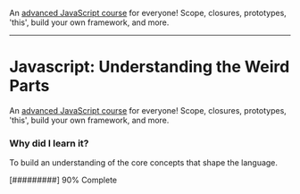 An <a href="https://www.udemy.com/course/understand-javascript/">advanced JavaScript course</a> for everyone! Scope, closures, prototypes, 'this', build your own framework, and more.

---

# Javascript: Understanding the Weird Parts

An <a href="https://www.udemy.com/course/understand-javascript/">advanced JavaScript course</a> for everyone! Scope, closures, prototypes, 'this', build your own framework, and more.

### Why did I learn it?

To build an understanding of the core concepts that shape the language.

[#########] 90% Complete
